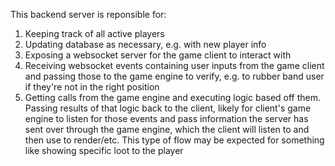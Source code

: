 This backend server is reponsible for:

1. Keeping track of all active players
2. Updating database as necessary, e.g. with new player info
3. Exposing a websocket server for the game client to interact with
4. Receiving websocket events containing user inputs from the game client and passing those to the game engine to verify, e.g. to rubber band user if they're not in the right position
5. Getting calls from the game engine and executing logic based off them. Passing results of that logic back to the client, likely for client's game engine to listen for those events and pass information the server has sent over through the game engine, which the client will listen to and then use to render/etc. This type of flow may be expected for something like showing specific loot to the player
